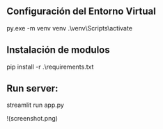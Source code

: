 ## Configuración del Entorno Virtual
py.exe -m venv venv
.\venv\Scripts\activate

## Instalación de modulos
pip install  -r .\requirements.txt

## Run server:
streamlit run app.py

!(screenshot.png)
